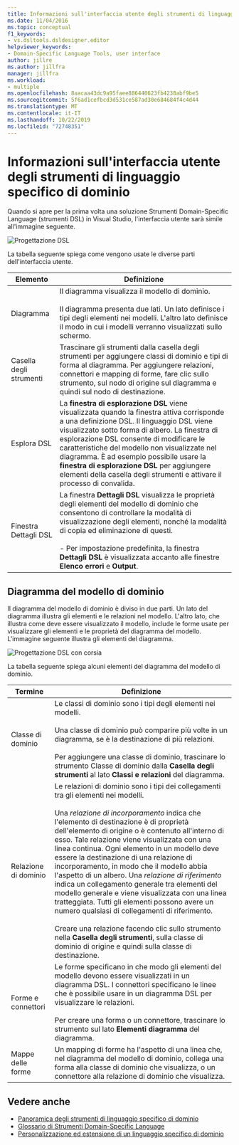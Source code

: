 ```yaml
---
title: Informazioni sull'interfaccia utente degli strumenti di linguaggio specifico di dominio
ms.date: 11/04/2016
ms.topic: conceptual
f1_keywords:
- vs.dsltools.dsldesigner.editor
helpviewer_keywords:
- Domain-Specific Language Tools, user interface
author: jillre
ms.author: jillfra
manager: jillfra
ms.workload:
- multiple
ms.openlocfilehash: 8aacaa43dc9a95faee886440623fb4238abf9be5
ms.sourcegitcommit: 5f6ad1cefbcd3d531ce587ad30e684684f4c4d44
ms.translationtype: MT
ms.contentlocale: it-IT
ms.lasthandoff: 10/22/2019
ms.locfileid: "72748351"
---
```

# <a name="overview-of-the-domain-specific-language-tools-user-interface"></a>Informazioni sull'interfaccia utente degli strumenti di linguaggio specifico di dominio
Quando si apre per la prima volta una soluzione Strumenti Domain-Specific Language (strumenti DSL) in Visual Studio, l'interfaccia utente sarà simile all'immagine seguente.

 ![Progettazione DSL](../modeling/media/dsl_designer.png)

 La tabella seguente spiega come vengono usate le diverse parti dell'interfaccia utente.

|**Elemento**|**Definizione**|
|-|-|
|Diagramma|Il diagramma visualizza il modello di dominio.<br /><br /> Il diagramma presenta due lati. Un lato definisce i tipi degli elementi nei modelli. L'altro lato definisce il modo in cui i modelli verranno visualizzati sullo schermo.|
|Casella degli strumenti|Trascinare gli strumenti dalla casella degli strumenti per aggiungere classi di dominio e tipi di forma al diagramma. Per aggiungere relazioni, connettori e mapping di forme, fare clic sullo strumento, sul nodo di origine sul diagramma e quindi sul nodo di destinazione.|
|Esplora DSL|La **finestra di esplorazione DSL** viene visualizzata quando la finestra attiva corrisponde a una definizione DSL. Il linguaggio DSL viene visualizzato sotto forma di albero. La finestra di esplorazione DSL consente di modificare le caratteristiche del modello non visualizzate nel diagramma. È ad esempio possibile usare la **finestra di esplorazione DSL** per aggiungere elementi della casella degli strumenti e attivare il processo di convalida.|
|Finestra Dettagli DSL|La finestra **Dettagli DSL** visualizza le proprietà degli elementi del modello di dominio che consentono di controllare la modalità di visualizzazione degli elementi, nonché la modalità di copia ed eliminazione di questi.<br /><br /> - Per impostazione predefinita, la finestra **Dettagli DSL** è visualizzata accanto alle finestre **Elenco errori** e **Output**.|

## <a name="the-domain-model-diagram"></a>Diagramma del modello di dominio
 Il diagramma del modello di dominio è diviso in due parti. Un lato del diagramma illustra gli elementi e le relazioni nel modello. L'altro lato, che illustra come deve essere visualizzato il modello, include le forme usate per visualizzare gli elementi e le proprietà del diagramma del modello. L'immagine seguente illustra gli elementi del diagramma.

 ![Progettazione DSL con corsia](../modeling/media/dsl_desinger.png)

 La tabella seguente spiega alcuni elementi del diagramma del modello di dominio.

|**Termine**|**Definizione**|
|-|-|
|Classe di dominio|Le classi di dominio sono i tipi degli elementi nei modelli.<br /><br /> Una classe di dominio può comparire più volte in un diagramma, se è la destinazione di più relazioni.<br /><br /> Per aggiungere una classe di dominio, trascinare lo strumento Classe di dominio dalla **Casella degli strumenti** al lato **Classi e relazioni** del diagramma.|
|Relazione di dominio|Le relazioni di dominio sono i tipi dei collegamenti tra gli elementi nei modelli.<br /><br /> Una *relazione di incorporamento* indica che l'elemento di destinazione è di proprietà dell'elemento di origine o è contenuto all'interno di esso. Tale relazione viene visualizzata con una linea continua. Ogni elemento in un modello deve essere la destinazione di una relazione di incorporamento, in modo che il modello abbia l'aspetto di un albero. Una *relazione di riferimento* indica un collegamento generale tra elementi del modello generale e viene visualizzata con una linea tratteggiata. Tutti gli elementi possono avere un numero qualsiasi di collegamenti di riferimento.<br /><br /> Creare una relazione facendo clic sullo strumento nella **Casella degli strumenti**, sulla classe di dominio di origine e quindi sulla classe di destinazione.|
|Forme e connettori|Le forme specificano in che modo gli elementi del modello devono essere visualizzati in un diagramma DSL. I connettori specificano le linee che è possibile usare in un diagramma DSL per visualizzare le relazioni.<br /><br /> Per creare una forma o un connettore, trascinare lo strumento sul lato **Elementi diagramma** del diagramma.|
|Mappe delle forme|Un mapping di forme ha l'aspetto di una linea che, nel diagramma del modello di dominio, collega una forma alla classe di dominio che visualizza, o un connettore alla relazione di dominio che visualizza.|

## <a name="see-also"></a>Vedere anche

- [Panoramica degli strumenti di linguaggio specifico di dominio](../modeling/overview-of-domain-specific-language-tools.md)
- [Glossario di Strumenti Domain-Specific Language](https://msdn.microsoft.com/ca5e84cb-a315-465c-be24-76aa3df276aa)
- [Personalizzazione ed estensione di un linguaggio specifico di dominio](../modeling/customizing-and-extending-a-domain-specific-language.md)